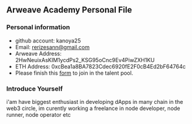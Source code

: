 ## Arweave Academy Personal File

### Personal information

- github account: kanoya25
- Email: rerizesann@gmail.com
- Arweave Address: 2HwNeuixAsKIM1ycdPs2_KSG95oCnc9Ev4PiwZXH1KU
- ETH Address: 0xcBea1a8BA7823Cdec6920fE2F0cB4Ed2bF64764c
- Please finish this [form](https://docs.google.com/forms/d/e/1FAIpQLSfWA5fIIcBgmRppm3jNz5vmf9Mai_QMVil-2pO4r7YKn_Zhtw/viewform?usp=sf_link) to join in the talent pool.

### Introduce Yourself
 i'am have biggest enthusiast in developing dApps in many chain in the web3 circle, im curently working a freelance in node developer, node runner, node operator etc

